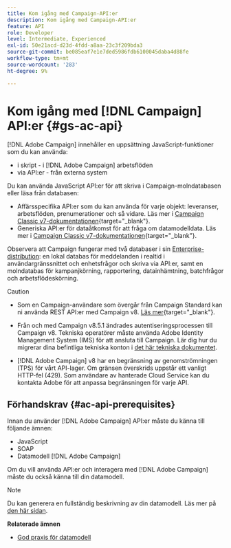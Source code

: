 ```yaml
---
title: Kom igång med Campaign-API:er
description: Kom igång med Campaign-API:er
feature: API
role: Developer
level: Intermediate, Experienced
exl-id: 50e21acd-d23d-4fdd-a8aa-23c3f209bda3
source-git-commit: be085eaf7e1e7ded5986fdb6100045daba4d88fe
workflow-type: tm+mt
source-wordcount: '283'
ht-degree: 9%

---
```


# Kom igång med [!DNL Campaign] API:er {#gs-ac-api}

[!DNL Adobe Campaign] innehåller en uppsättning JavaScript-funktioner som du kan använda:

* i skript - i [!DNL Adobe Campaign] arbetsflöden
* via API:er - från externa system

Du kan använda JavaScript API:er för att skriva i Campaign-molndatabasen eller läsa från databasen:

* Affärsspecifika API:er som du kan använda för varje objekt: leveranser, arbetsflöden, prenumerationer och så vidare. Läs mer i [Campaign Classic v7-dokumentationen](https://experienceleague.adobe.com/docs/campaign-classic/using/configuring-campaign-classic/api/business-oriented-apis.html){target="_blank"}.
* Generiska API:er för dataåtkomst för att fråga om datamodelldata. Läs mer i [Campaign Classic v7-dokumentationen](https://experienceleague.adobe.com/docs/campaign-classic/using/configuring-campaign-classic/api/data-oriented-apis.html){target="_blank"}.

Observera att Campaign fungerar med två databaser i sin [Enterprise-distribution](../architecture/enterprise-deployment.md): en lokal databas för meddelanden i realtid i användargränssnittet och enhetsfrågor och skriva via API:er, samt en molndatabas för kampanjkörning, rapportering, datainhämtning, batchfrågor och arbetsflödeskörning.

>[!CAUTION]
>
>* Som en Campaign-användare som övergår från Campaign Standard kan ni använda REST API:er med Campaign v8. [Läs mer](https://experienceleague.adobe.com/en/docs/experience-cloud/campaign/apis/get-started-apis){target="_blank"}.
>
>* Från och med Campaign v8.5.1 ändrades autentiseringsprocessen till Campaign v8. Tekniska operatörer måste använda Adobe Identity Management System (IMS) för att ansluta till Campaign. Lär dig hur du migrerar dina befintliga tekniska konton i [det här tekniska dokumentet](../../technotes/upgrades/ims-migration.md).
>
>* [!DNL Adobe Campaign] v8 har en begränsning av genomströmningen (TPS) för vårt API-lager. Om gränsen överskrids uppstår ett vanligt HTTP-fel (429). Som användare av hanterade Cloud Service kan du kontakta Adobe för att anpassa begränsningen för varje API.
> 

## Förhandskrav {#ac-api-prerequisites}

Innan du använder [!DNL Adobe Campaign] API:er måste du känna till följande ämnen:

* JavaScript
* SOAP
* Datamodell [!DNL Adobe Campaign]

Om du vill använda API:er och interagera med [!DNL Adobe Campaign] måste du också känna till din datamodell.

>[!NOTE]
>Du kan generera en fullständig beskrivning av din datamodell. Läs mer på [den här sidan](datamodel.md).


**Relaterade ämnen**

* [God praxis för datamodell](datamodel-best-practices.md)
